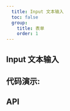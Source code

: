 ```yaml
---  
  title: Input 文本输入
  toc: false
  group: 
    title: 表单
    order: 1
---
```


## Input 文本输入

## 代码演示:

<code src="./demo/basic.jsx" ></code>

## API

<API id="Input"></API>
